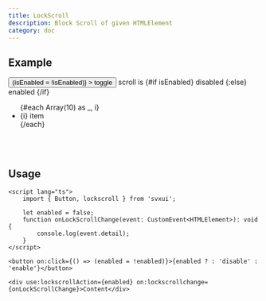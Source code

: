 ```yaml
---
title: LockScroll
description: Block Scroll of given HTMLElement
category: doc
---
```


<script lang="ts">
    import { Card, Flexbox, Button, Text, lockscrollAction } from 'svxui';

    let isEnabled = false;
</script>

## Example

<Card>
<Flexbox gap="3" align="center" class="mb-5">
    <Button
        variant="surface"
        on:click={() => (isEnabled = !isEnabled)}
    >
        toggle
    </Button>
    <Text>
        scroll is 
        <Text color={isEnabled ? 'red' : 'green'}>
            {#if isEnabled} disabled {:else} enabled {/if}
        </Text>
    </Text>
</Flexbox>

<Card variant="outline" size="0" style="display: block;">
    <ul use:lockscrollAction={isEnabled} class="py-3" style="height: 100px; display: flex; flex-direction: column; overflow: scroll;">
        {#each Array(10) as _, i}
            <li>{i} item</li>
        {/each}
    </ul>
</Card>
</Card>

## Usage

```svelte
<script lang="ts">
    import { Button, lockscroll } from 'svxui';

    let enabled = false;
    function onLockScrollChange(event: CustomEvent<HTMLElement>): void {
        console.log(event.detail);
    }
</script>

<button on:click={() => (enabled = !enabled)}>{enabled ? : 'disable' : 'enable'}</button>

<div use:lockscrollAction={enabled} on:lockscrollchange={onLockScrollChange}>Content</div>
```
